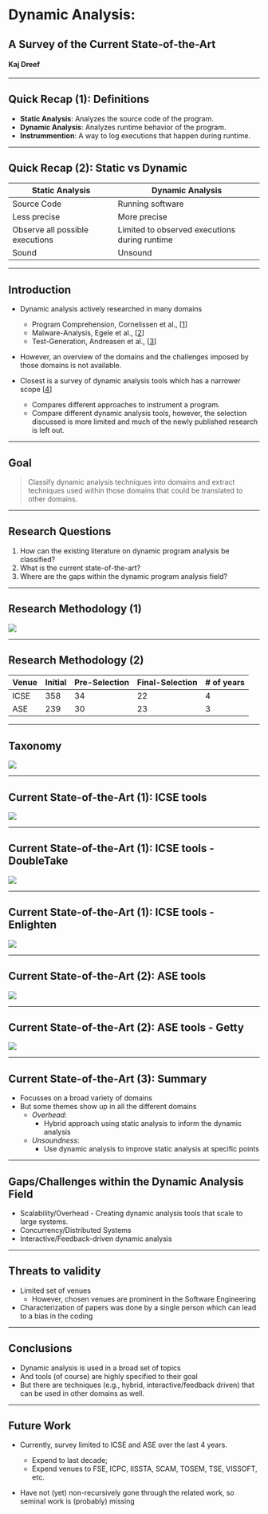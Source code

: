 # Dynamic Analysis: 
## A Survey of the Current State-of-the-Art
#### Kaj Dreef

----

## Quick Recap (1): Definitions

+ **Static Analysis**: Analyzes the source code of the program.
+ **Dynamic Analysis**: Analyzes runtime behavior of the program.
+ **Instrummention**: A way to log executions that happen during runtime.

----

## Quick Recap (2): Static vs Dynamic

| **Static Analysis**             | **Dynamic Analysis**                          |
|---------------------------------|-----------------------------------------------|
| Source Code                     | Running software                              |
| Less precise                    | More precise                                  |
| Observe all possible executions | Limited to observed executions during runtime |
| Sound                           | Unsound                                       |

----

## Introduction

+ Dynamic analysis actively researched in many domains
    + Program Comprehension, Cornelissen et al., [[1](https://www.researchgate.net/profile/Leon_Moonen/publication/224401954_A_Systematic_Survey_of_Program_Comprehension_through_Dynamic_Analysis/links/0912f50a365289ecd7000000.pdf)]
    + Malware-Analysis, Egele et al., [[2](https://sites.cs.ucsb.edu/~chris/research/doc/acmsurvey12_dynamic.pdf)]
    + Test-Generation, Andreasen et al., [[3](http://mp.binaervarianz.de/js_survey_2017.pdf)]

+ However, an overview of the domains and the challenges imposed by those domains is not available.

+ Closest is a survey of dynamic analysis tools which has a narrower scope [[4](https://link.springer.com/chapter/10.1007%2F978-3-319-11933-5_13)]
    + Compares different approaches to instrument a program.
    + Compare different dynamic analysis tools, however, the selection discussed is more limited and much of the newly published research is left out.


----

## Goal

> Classify dynamic analysis techniques into domains and extract techniques used within those domains that could be translated to other domains.

----

## Research Questions

1. How can the existing literature on dynamic program analysis be classified?
2. What is the current state-of-the-art?
3. Where are the gaps within the dynamic program analysis field?


----

## Research Methodology (1)

![](./img/survey_process.png)

----

## Research Methodology (2)

| **Venue** | **Initial** | **Pre-Selection**   | **Final-Selection** | **# of years** |
|-----------|-------------|---------------------|---------------------|----------------|
| ICSE      | 358         |  34                 | 22                  | 4              |
| ASE       | 239         |  30                 | 23                  | 3              |

----

## Taxonomy

![](./img/taxonomy.png)

----

## Current State-of-the-Art (1): ICSE tools

![](./img/tools-icse.png)

----

## Current State-of-the-Art (1): ICSE tools - DoubleTake

![](./img/tools-icse-doubletake.png)

----

## Current State-of-the-Art (1): ICSE tools - Enlighten

![](./img/tools-icse-enlighten.png)

----

## Current State-of-the-Art (2): ASE tools

![](./img/tools-ase.png)<!-- .element height="70%" width="70%" -->

----

## Current State-of-the-Art (2): ASE tools - Getty

![](./img/tools-ase-getty.png)<!-- .element height="70%" width="70%" -->

----

## Current State-of-the-Art (3): Summary

+ Focusses on a broad variety of domains
+ But some themes show up in all the different domains
    + *Overhead*: 
        + Hybrid approach using static analysis to inform the dynamic analysis
    + *Unsoundness*:
        + Use dynamic analysis to improve static analysis at specific points

----

## Gaps/Challenges within the Dynamic Analysis Field

+ Scalability/Overhead - Creating dynamic analysis tools that scale to large systems.
+ Concurrency/Distributed Systems
+ Interactive/Feedback-driven dynamic analysis

----

## Threats to validity

+ Limited set of venues
    + However, chosen venues are prominent in the Software Engineering
+ Characterization of papers was done by a single person which can lead to a bias in the coding


----

## Conclusions

+ Dynamic analysis is used in a broad set of topics
+ And tools (of course) are highly specified to their goal
+ But there are techniques (e.g., hybrid, interactive/feedback driven) that can be used in other domains as well.

----

## Future Work

+ Currently, survey limited to ICSE and ASE over the last 4 years.
    + Expend to last decade;
    + Expend venues to FSE, ICPC, IISSTA, SCAM, TOSEM, TSE, VISSOFT, etc.

+ Have not (yet) non-recursively gone through the related work, so seminal work is (probably) missing